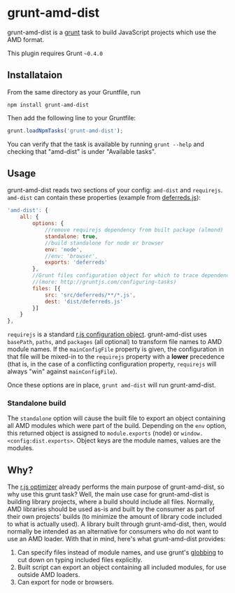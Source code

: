 grunt-amd-dist
=============

grunt-amd-dist is a [grunt](http://gruntjs.com/) task to build JavaScript
projects which use the AMD format.

This plugin requires Grunt `~0.4.0`


Installataion
-------------

From the same directory as your Gruntfile, run

```
npm install grunt-amd-dist
```

Then add the following line to your Gruntfile:

```js
grunt.loadNpmTasks('grunt-amd-dist');
```

You can verify that the task is available by running `grunt --help` and
checking that "amd-dist" is under "Available tasks".


Usage
-----

grunt-amd-dist reads two sections of your config: `amd-dist` and `requirejs`.
`amd-dist` can contain these properties (example from
[deferreds.js](https://github.com/zship/deferreds.js)):

```js
'amd-dist': {
	all: {
		options: {
			//remove requirejs dependency from built package (almond)
			standalone: true,
			//build standalone for node or browser
			env: 'node',
			//env: 'browser',
			exports: 'deferreds'
		},
		//Grunt files configuration object for which to trace dependencies
		//(more: http://gruntjs.com/configuring-tasks)
		files: [{
			src: 'src/deferreds/**/*.js',
			dest: 'dist/deferreds.js'
		}]
	}
},
```

`requirejs` is a standard [r.js configuration
object](https://github.com/jrburke/r.js/blob/master/build/example.build.js).
grunt-amd-dist uses `basePath`, `paths`, and `packages` (all optional) to
transform file names to AMD module names.  If the `mainConfigFile`
property is given, the configuration in that file will be mixed-in to the
`requirejs` property with a **lower** precedence (that is, in the case of a
conflicting configuration property, `requirejs` will always "win" against
`mainConfigFile`).

Once these options are in place, `grunt amd-dist` will run grunt-amd-dist.


### Standalone build

The `standalone` option will cause the built file to export an object
containing all AMD modules which were part of the build. Depending on the `env`
option, this returned object is assigned to `module.exports` (node) or
`window.<config:dist.exports>`. Object keys are the module names, values are the
modules.


Why?
----

The [r.js optimizer](https://github.com/jrburke/r.js) already performs the main
purpose of grunt-amd-dist, so why use this grunt task? Well, the main use case
for grunt-amd-dist is building library projects, where a build should include
all files. Normally, AMD libraries should be used as-is and built by the
consumer as part of their own projects' builds (to minimize the amount of
library code included to what is actually used). A library built through
grunt-amd-dist, then, would normally be intended as an alternative for consumers who
do not want to use an AMD loader. With that in mind, here's what grunt-amd-dist
provides:

1. Can specify files instead of module names, and use grunt's
   [globbing](https://github.com/gruntjs/grunt/blob/0.3-stable/docs/api_file.md#gruntfileexpand)
   to cut down on typing included files explicitly.
2. Built script can export an object containing all included modules, for use
   outside AMD loaders.
3. Can export for node or browsers.
